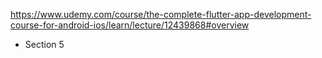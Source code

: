 https://www.udemy.com/course/the-complete-flutter-app-development-course-for-android-ios/learn/lecture/12439868#overview

- Section 5
